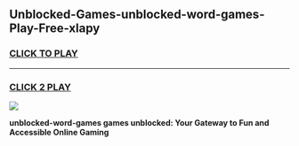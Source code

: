 
## Unblocked-Games-unblocked-word-games-Play-Free-xlapy
<h3>
<a href="https://premium76.site?title=unblocked-word-games&ref=23A">CLICK TO PLAY</a></h3>
<hr>

<h3>
<a href="https://premium76.site?title=unblocked-word-games&ref=23A">CLICK 2 PLAY</a>
  
</h3>

<a href="https://premium76.site?title=unblocked-word-games&ref=23A"><img src="https://clearcache.store/games.png"></a>


**unblocked-word-games games unblocked: Your Gateway to Fun and Accessible Online Gaming**
